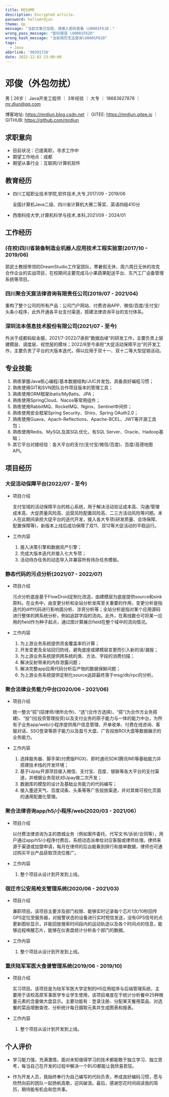 ```yaml
---
title: RESUME
description: Encrypted article.
password: hellomrdjun
theme: Up
message: "当前文章已加密，请输入密码查看 \U0001F61B："
wrong_pass_message: "密码错误 \U0001F62D"
wrong_hash_message: "当前简历无法查询\U0001F62D"
tags:
  - Java
abbrlink: '90391726'
date: 2022-12-02 23:00:00
---
```


# 邓俊（外包勿扰）

男 | 26岁｜ Java开发工程师 ｜ 3年经验 ｜ 大专 ｜ 18683827876 ｜ mr.djun@qq.com

博客地址: https://mrdjun.blog.csdn.net ｜ GITEE: https://mrdjun.gitee.io ｜ GITHUB: https://github.com/mrdjun

## 求职意向

- 目前状况：已提离职，寻求工作中
- 期望工作地点：成都
- 期望从事行业：互联网/计算机软件

## 教育经历

- 四川工程职业技术学院,软件技术,大专,2017/09 - 2019/06

  全国计算机Java二级、四川省计算机大赛二等奖、英语四级410分

- 西南科技大学,计算机科学与技术,本科,2021/09 - 2024/01

## 工作经历

### (在校)四川省装备制造业机器人应用技术工程实验室(2017/10 - 2019/06)

郭武士教授带领的DreamStudio工作室团队，寒暑假无休、周六周日无休的攻克合作企业的实战项目，在校期间主要完成马小果蔬果配送平台、东汽工厂设备管理系统等项目。

### 四川聚合天宸法律咨询有限责任公司(2019/07 - 2021/04)

重构了整个公司的所有产品：公司门户网站、付费咨询APP、微信/百度/支付宝/头条小程序，此外开通各平台支付渠道，搭建法律咨询平台的支付体系。

### 深圳法本信息技术股份有限公司(2021/07 - 至今)

外派于成都蚂蚁金服，2021/7-2022/7承担“数据血缘”的研发工作，主要负责上层建模层、调度层、视觉层的模块；2022/8至今承担“大促活动保障平台”的开发工作，主要负责了平台的大版本迭代，得以应用于双十一、双十二等大型促销活动。

## 专业技能

1. 熟练掌握Java核心编程/基本数据结构/JUC并发包、具备良好编程习惯；
2. 熟练使用GIT和SVN团队合作项目版本的管理工具；
3. 熟练使用ORM框架ibatis/MyBatis、JPA；
4. 熟练使用SpringCloud、Nacos等常用组件；
5. 熟练使用RabbitMQ、RocketMQ、Nginx、Sentinel中间件；
6. 熟练使用安全框架Spring Security、Shiro、Spring OAuth2.0；
7. 熟练使用Guava、Apach-Reflections、Apache-BCEL、JWT等开源工具包；
8. 熟练使用Redis、MySQL及其SQL优化，有SQL Server、Oracle、Hadoop基础；
9. 其它平台对接经验：各大平台的支付(支付宝/微信/百度)、百度/高德地图API。

## 项目经历

### 大促活动保障平台(2022/07 - 至今)

- 项目介绍

  支付宝域的活动保障平台的核心系统，用于解决活动验证成本高、沟通/管理成本高、大促质量风险高、运营风险配置风险高、二三方活动风险等问题。本人在此期间承担大促平台的迭代开发，接入各大专项(研发质量、会场保障、配置保障等)，新版本上线后成功保障了双11、双12等大促活动的平稳运行。

- 工作内容

    1. 接入决策引擎和数据资产引擎；
    2. 完成大版本迭代并接入七大专项；
    3. 活动待办任务的动态导入并兼容所有待办任务模板。

### 静态代码的污点分析(2021/07 - 2022/07)

- 项目介绍

  污点分析底座基于FlowDroid定制化改造，由建模层为底座提供source和sink原料。在业务中，由变更分析和全站分析发挥至关重要的作用，变更分析是指迭代的diff代码进行影响面分析、涉资分析等；全站分析是指对某个应用源码进行整体的跨系统分析，例如追踪字段的流向。此外，在离线数仓可将某一应用的field作为种子起点，通过图计算展示field在整个域中的流向情况。

- 工作内容

    1. 为上游业务系统提供资金覆盖率的计算；
    2. 开发变更及全站回归防线，避免底座或建模层变更而引入新的误/漏报；
    3. 为上游业务系统提供跨系统的类、方法、字段的消费扫描；
    4. 解决反射带来的内存泄露问题；
    5. 解决完整app应用代码分析后产物的数据保鲜问题；
    6. 为上游业务系统提供定制化source追踪最终落于msg/db/rpc的分析。

### 聚合法律业务能力中台(2020/06 - 2021/06)

- 项目介绍

  统一整合“招”(招律师/律所合作)、“选”(合作方选择)、“搭”(为合作方业务搭建)、“投”(拉投资管理投资)以及支付业务的原子能力与一体的能力中台，为所有子业务app/web/小程序提供用户信息管理、开单收单、付费在线咨询、客服对话、SSO登录等原子能力以及盈亏大盘、广告投放ROI大盘等数据展示的业务能力。

- 工作内容

    1. 选择服务器、脚手架(付费版PIGX)、即时通讯SDK(腾讯IM)等基础能力并搭建技术栈的开发环境；
    2. 基于IJpay开源项目接入微信、支付宝、百度、银联等各大平台的支付渠道，并根据业务现状对IJpay做二次开发；
    3. 数据库的模型的设计及基础业务能力的代码编写；
    4. 接入墨迹天气、百度词条、头条等等广告投放渠道，并对其做可视化页面的通用配置化管理。

### 聚合法律咨询app/h5/小程序/web(2020/03 - 2021/06）

- 项目介绍

  以付费法律咨询为主的商城业务（例如案件委托、代写文书/诉状/合同等），用户通过app/h5/小程序付费后，系统动态派单给对应客服或律师处理。律师来源于渠道或加盟申请，每月在律师的后台能看到排行和接单数据，律师也可通过购买平台产品获取顶流位推广。

- 工作内容

    1. 整个项目从设计到开发到上线。

### 宿迁市公安局枪支管理系统(2020/06 - 2021/03)

- 项目介绍

  兼职项目。该项目主要涉及部门权限、能够实时记录每个芯片1次/10秒回传GPS定位至服务器，对报警状态的设备进行实时短信发送，没有GPS信号的点更新图标显示，并能回放搜索时间段内的运动轨迹以及各个时间点的信息，能够远程唤醒芯片，能够在仪表盘统计分析各个部门的数据。

- 工作内容

    1. 整个项目从设计到开发到上线。

### 重庆陆军军医大食谱管理系统(2019/06 - 2019/10)

- 项目介绍

  实习项目。该项目是为陆军军医大学定制的H5应用程序与后端管理系统，主要用于该校高原军事医学专业学生使用，该项目难度在于统计分析餐中25种微量元素的含量做大盘显示。主要功能有：登录注册、分配某天餐用菜品、对选餐的菜品增删查改、分析统计每日摄取元素并生成图表和报表。

- 工作内容

    1. 整个项目从设计到开发到上线。

## 个人评价

- 学习能力强，充满激情，面对未知值得学习的技术都能敢于独立学习、独立思考，每当自己在开发的过程中解决一个BUG都能让我欣喜若狂。

- 作为开发人员，我始终奉行为自己编写的代码负责，养成良好编码习惯，愿与欣然向前的团队一起扬帆高歌，迎风破浪。最后，感谢您花时间阅读我的简历，期待能有机会和您共事。